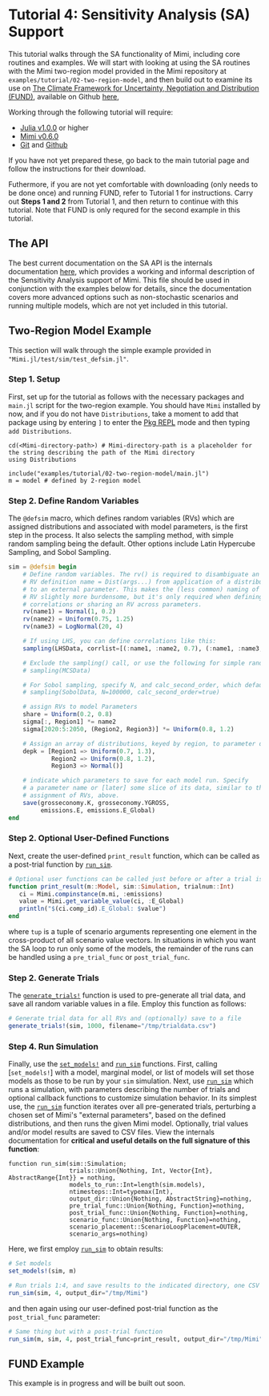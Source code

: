 # Tutorial 4: Sensitivity Analysis (SA) Support

This tutorial walks through the SA functionality of Mimi, including core routines and examples.  We will start with looking at using the SA routines with the Mimi two-region model provided in the Mimi repository at `examples/tutorial/02-two-region-model`, and then build out to examine its use on [The Climate Framework for Uncertainty, Negotiation and Distribution (FUND)](http://www.fund-model.org), available on Github [here](https://github.com/fund-model/fund), 

Working through the following tutorial will require:

- [Julia v1.0.0](https://julialang.org/downloads/) or higher
- [Mimi v0.6.0](https://github.com/mimiframework/Mimi.jl) 
- [Git](https://git-scm.com/downloads) and [Github](https://github.com)

If you have not yet prepared these, go back to the main tutorial page and follow the instructions for their download.  

Futhermore, if you are not yet comfortable with downloading (only needs to be done once) and running FUND, refer to Tutorial 1 for instructions.  Carry out **Steps 1 and 2** from Tutorial 1, and then return to continue with this tutorial. Note that FUND is only requred for the second example in this tutorial. 

## The API

The best current documentation on the SA API is the internals documentation [here](https://github.com/anthofflab/Mimi.jl/blob/master/docs/src/internals/montecarlo.md), which provides a working and informal description of the Sensitivity Analysis support of Mimi. This file should be used in conjunction with the examples below for details, since the documentation covers more advanced options such as non-stochastic scenarios and running multiple models, which are not yet included in this tutorial.

## Two-Region Model Example

This section will walk through the simple example provided in `"Mimi.jl/test/sim/test_defsim.jl"`.

### Step 1. Setup
First, set up for the tutorial as follows with the necessary packages and `main.jl` script for the two-region example.  You should have `Mimi` installed by now, and if you do not have `Distributions`, take a moment to add that package using by entering `]` to enter the [Pkg REPL](https://docs.julialang.org/en/v1/stdlib/Pkg/index.html) mode and then typing `add Distributions`.

```juila
cd(<Mimi-directory-path>) # Mimi-directory-path is a placeholder for the string describing the path of the Mimi directory
using Distributions

include("examples/tutorial/02-two-region-model/main.jl")
m = model # defined by 2-region model
```

### Step 2. Define Random Variables
The `@defsim` macro, which defines random variables (RVs) which are assigned distributions and associated with model parameters, is the first step in the process. It also selects the sampling method, with
simple random sampling being the default. Other options include Latin Hypercube Sampling, and Sobol
Sampling.

```julia
sim = @defsim begin
    # Define random variables. The rv() is required to disambiguate an
    # RV definition name = Dist(args...) from application of a distribution
    # to an external parameter. This makes the (less common) naming of an
    # RV slightly more burdensome, but it's only required when defining
    # correlations or sharing an RV across parameters.
    rv(name1) = Normal(1, 0.2)
    rv(name2) = Uniform(0.75, 1.25)
    rv(name3) = LogNormal(20, 4)

    # If using LHS, you can define correlations like this:
    sampling(LHSData, corrlist=[(:name1, :name2, 0.7), (:name1, :name3, 0.5)])

    # Exclude the sampling() call, or use the following for simple random sampling:
    # sampling(MCSData)

    # For Sobol sampling, specify N, and calc_second_order, which defaults to false.
    # sampling(SobolData, N=100000, calc_second_order=true)

    # assign RVs to model Parameters
    share = Uniform(0.2, 0.8)
    sigma[:, Region1] *= name2
    sigma[2020:5:2050, (Region2, Region3)] *= Uniform(0.8, 1.2)

    # Assign an array of distributions, keyed by region, to parameter depk
    depk = [Region1 => Uniform(0.7, 1.3),
            Region2 => Uniform(0.8, 1.2),
            Region3 => Normal()]

    # indicate which parameters to save for each model run. Specify
    # a parameter name or [later] some slice of its data, similar to the
    # assignment of RVs, above.
    save(grosseconomy.K, grosseconomy.YGROSS, 
         emissions.E, emissions.E_Global)
end
```

### Step 2. Optional User-Defined Functions
Next, create the user-defined `print_result` function, which can be called as a post-trial function by [`run_sim`](@ref).

 ```julia
# Optional user functions can be called just before or after a trial is run
function print_result(m::Model, sim::Simulation, trialnum::Int)
    ci = Mimi.compinstance(m.mi, :emissions)
    value = Mimi.get_variable_value(ci, :E_Global)
    println("$(ci.comp_id).E_Global: $value")
end
```

where `tup` is a tuple of scenario arguments representing one element in the cross-product
of all scenario value vectors. In situations in which you want the SA loop to run only
some of the models, the remainder of the runs can be handled using a `pre_trial_func` or
`post_trial_func`.

### Step 2. Generate Trials

The  [`generate_trials!`](@ref) function is used to pre-generate all trial data, and save all random variable values in a file. Employ this function as follows:

```julia
# Generate trial data for all RVs and (optionally) save to a file
generate_trials!(sim, 1000, filename="/tmp/trialdata.csv")
```

### Step 4. Run Simulation

Finally, use the [`set_models!`](@ref) and [`run_sim`](@ref) functions.  First, calling [`set_models!`] with a model, marginal model, or list of models will set those models as those to be run by your `sim` simulation.  Next, use [`run_sim`](@ref) which runs a simulation, with parameters describing the number of trials and optional callback functions to customize simulation behavior. In its simplest use, the [`run_sim`](@ref) function iterates over all pre-generated trials, perturbing a chosen set of Mimi's "external parameters", based on the defined distributions, and then runs the given Mimi model. Optionally, trial values and/or model results are saved to CSV files.  View the internals documentation for **critical and useful details on the full signature of this function**:

```
function run_sim(sim::Simulation; 
                 trials::Union{Nothing, Int, Vector{Int}, AbstractRange{Int}} = nothing,
                 models_to_run::Int=length(sim.models),
                 ntimesteps::Int=typemax(Int), 
                 output_dir::Union{Nothing, AbstractString}=nothing, 
                 pre_trial_func::Union{Nothing, Function}=nothing, 
                 post_trial_func::Union{Nothing, Function}=nothing,
                 scenario_func::Union{Nothing, Function}=nothing,
                 scenario_placement::ScenarioLoopPlacement=OUTER,
                 scenario_args=nothing)
```

Here, we first employ [`run_sim`](@ref) to obtain results:

```julia
# Set models
set_models!(sim, m)

# Run trials 1:4, and save results to the indicated directory, one CSV file per RV
run_sim(sim, 4, output_dir="/tmp/Mimi")
```

and then again using our user-defined post-trial function as the `post_trial_func` parameter:

```julia
# Same thing but with a post-trial function
run_sim(m, sim, 4, post_trial_func=print_result, output_dir="/tmp/Mimi")
```
## FUND Example

This example is in progress and will be built out soon.
